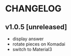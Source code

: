 # CHANGELOG
## v1.0.5 [unreleased]
- display answer
- rotate pieces on Komadai
- switch to Material3
